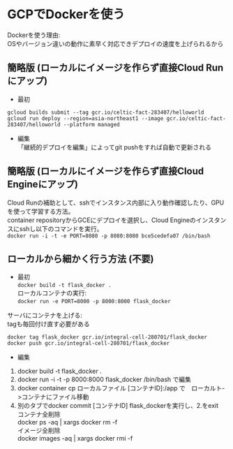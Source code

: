 # GCPでDockerを使う

Dockerを使う理由:  
OSやバージョン違いの動作に素早く対応できデプロイの速度を上げられるから  

## 簡略版 (ローカルにイメージを作らず直接Cloud Runにアップ)
- 最初  
```
gcloud builds submit --tag gcr.io/celtic-fact-283407/helloworld  
gcloud run deploy --region=asia-northeast1 --image gcr.io/celtic-fact-283407/helloworld --platform managed  
```
- 編集      
「継続的デプロイを編集」によってgit pushをすれば自動で更新される  

## 簡略版 (ローカルにイメージを作らず直接Cloud Engineにアップ)
Cloud Runの補助として、sshでインスタンス内部に入り動作確認したり、GPUを使って学習する方法。  
container repositoryからGCEにデプロイを選択し、Cloud Engineのインスタンスにsshし以下のコマンドを実行。  
`
docker run -i -t -e PORT=8080 -p 8080:8080 bce5cedefa07 /bin/bash
`
## ローカルから細かく行う方法 (不要)
- 最初  
`docker build -t flask_docker .`  
ローカルコンテナの実行:    
`docker run -e PORT=8000 -p 8000:8000 flask_docker`  

サーバにコンテナを上げる:    
tagも毎回付け直す必要がある  
```
docker tag flask_docker gcr.io/integral-cell-280701/flask_docker  
docker push gcr.io/integral-cell-280701/flask_docker  
```
- 編集
1. docker build -t flask_docker .  
2. docker run -i -t -p 8000:8000 flask_docker /bin/bash で編集  
3. docker container cp ローカルファイル [コンテナID]:/app で　ローカルト->コンテナにファイル移動  
4. 別のタブでdocker commit [コンテナID] flask_dockerを実行し、2.をexit  
コンテナ全削除  
docker ps -aq | xargs docker rm -f  
イメージ全削除  
docker images -aq | xargs docker rmi -f  


